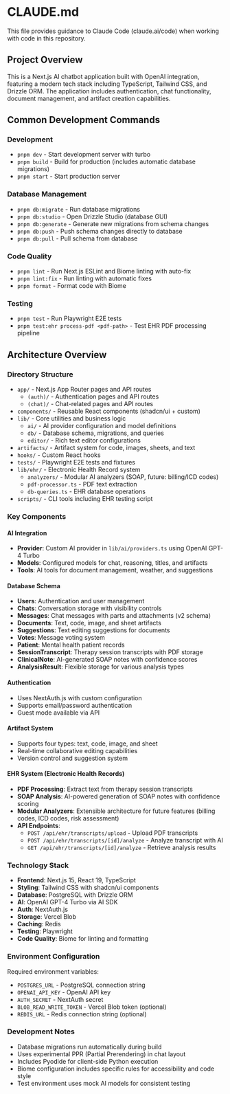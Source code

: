 # CLAUDE.md

This file provides guidance to Claude Code (claude.ai/code) when working with code in this repository.

## Project Overview

This is a Next.js AI chatbot application built with OpenAI integration, featuring a modern tech stack including TypeScript, Tailwind CSS, and Drizzle ORM. The application includes authentication, chat functionality, document management, and artifact creation capabilities.

## Common Development Commands

### Development
- `pnpm dev` - Start development server with turbo
- `pnpm build` - Build for production (includes automatic database migrations)
- `pnpm start` - Start production server

### Database Management
- `pnpm db:migrate` - Run database migrations
- `pnpm db:studio` - Open Drizzle Studio (database GUI)
- `pnpm db:generate` - Generate new migrations from schema changes
- `pnpm db:push` - Push schema changes directly to database
- `pnpm db:pull` - Pull schema from database

### Code Quality
- `pnpm lint` - Run Next.js ESLint and Biome linting with auto-fix
- `pnpm lint:fix` - Run linting with automatic fixes
- `pnpm format` - Format code with Biome

### Testing
- `pnpm test` - Run Playwright E2E tests
- `pnpm test:ehr process-pdf <pdf-path>` - Test EHR PDF processing pipeline

## Architecture Overview

### Directory Structure
- `app/` - Next.js App Router pages and API routes
  - `(auth)/` - Authentication pages and API routes
  - `(chat)/` - Chat-related pages and API routes
- `components/` - Reusable React components (shadcn/ui + custom)
- `lib/` - Core utilities and business logic
  - `ai/` - AI provider configuration and model definitions
  - `db/` - Database schema, migrations, and queries
  - `editor/` - Rich text editor configurations
- `artifacts/` - Artifact system for code, images, sheets, and text
- `hooks/` - Custom React hooks
- `tests/` - Playwright E2E tests and fixtures
- `lib/ehr/` - Electronic Health Record system
  - `analyzers/` - Modular AI analyzers (SOAP, future: billing/ICD codes)
  - `pdf-processor.ts` - PDF text extraction
  - `db-queries.ts` - EHR database operations
- `scripts/` - CLI tools including EHR testing script

### Key Components

#### AI Integration
- **Provider**: Custom AI provider in `lib/ai/providers.ts` using OpenAI GPT-4 Turbo
- **Models**: Configured models for chat, reasoning, titles, and artifacts
- **Tools**: AI tools for document management, weather, and suggestions

#### Database Schema
- **Users**: Authentication and user management
- **Chats**: Conversation storage with visibility controls
- **Messages**: Chat messages with parts and attachments (v2 schema)
- **Documents**: Text, code, image, and sheet artifacts
- **Suggestions**: Text editing suggestions for documents
- **Votes**: Message voting system
- **Patient**: Mental health patient records
- **SessionTranscript**: Therapy session transcripts with PDF storage
- **ClinicalNote**: AI-generated SOAP notes with confidence scores
- **AnalysisResult**: Flexible storage for various analysis types

#### Authentication
- Uses NextAuth.js with custom configuration
- Supports email/password authentication
- Guest mode available via API

#### Artifact System
- Supports four types: text, code, image, and sheet
- Real-time collaborative editing capabilities
- Version control and suggestion system

#### EHR System (Electronic Health Records)
- **PDF Processing**: Extract text from therapy session transcripts
- **SOAP Analysis**: AI-powered generation of SOAP notes with confidence scoring
- **Modular Analyzers**: Extensible architecture for future features (billing codes, ICD codes, risk assessment)
- **API Endpoints**:
  - `POST /api/ehr/transcripts/upload` - Upload PDF transcripts
  - `POST /api/ehr/transcripts/[id]/analyze` - Analyze transcript with AI
  - `GET /api/ehr/transcripts/[id]/analyze` - Retrieve analysis results

### Technology Stack
- **Frontend**: Next.js 15, React 19, TypeScript
- **Styling**: Tailwind CSS with shadcn/ui components
- **Database**: PostgreSQL with Drizzle ORM
- **AI**: OpenAI GPT-4 Turbo via AI SDK
- **Auth**: NextAuth.js
- **Storage**: Vercel Blob
- **Caching**: Redis
- **Testing**: Playwright
- **Code Quality**: Biome for linting and formatting

### Environment Configuration
Required environment variables:
- `POSTGRES_URL` - PostgreSQL connection string
- `OPENAI_API_KEY` - OpenAI API key
- `AUTH_SECRET` - NextAuth secret
- `BLOB_READ_WRITE_TOKEN` - Vercel Blob token (optional)
- `REDIS_URL` - Redis connection string (optional)

### Development Notes
- Database migrations run automatically during build
- Uses experimental PPR (Partial Prerendering) in chat layout
- Includes Pyodide for client-side Python execution
- Biome configuration includes specific rules for accessibility and code style
- Test environment uses mock AI models for consistent testing
